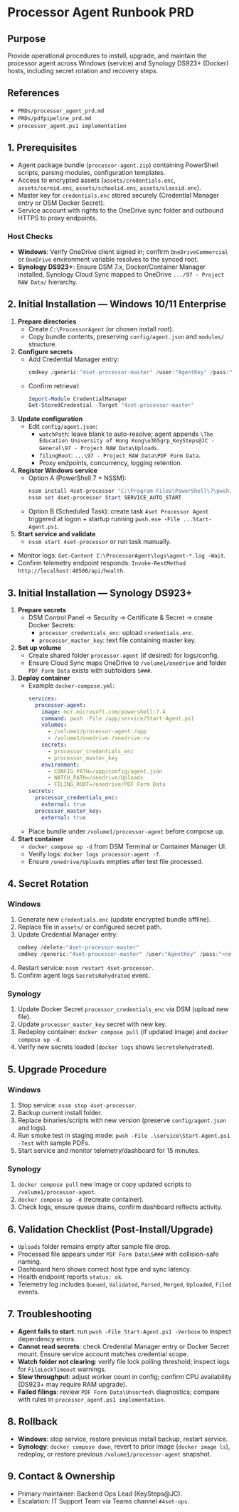 # Processor Agent Runbook PRD

## Purpose
Provide operational procedures to install, upgrade, and maintain the processor agent across Windows (service) and Synology DS923+ (Docker) hosts, including secret rotation and recovery steps.

## References
- `PRDs/processor_agent_prd.md`
- `PRDs/pdfpipeline_prd.md`
- `processor_agent.ps1 implementation`

## 1. Prerequisites
- Agent package bundle (`processor-agent.zip`) containing PowerShell scripts, parsing modules, configuration templates.
- Access to encrypted assets (`assets/credentials.enc`, `assets/coreid.enc`, `assets/schoolid.enc`, `assets/classid.enc`).
- Master key for `credentials.enc` stored securely (Credential Manager entry or DSM Docker Secret).
- Service account with rights to the OneDrive sync folder and outbound HTTPS to proxy endpoints.

### Host Checks
- **Windows**: Verify OneDrive client signed in; confirm `OneDriveCommercial` or `OneDrive` environment variable resolves to the synced root.
- **Synology DS923+**: Ensure DSM 7.x, Docker/Container Manager installed, Synology Cloud Sync mapped to OneDrive `.../97 - Project RAW Data/` hierarchy.

## 2. Initial Installation — Windows 10/11 Enterprise
1. **Prepare directories**
   - Create `C:\ProcessorAgent` (or chosen install root).
   - Copy bundle contents, preserving `config/agent.json` and `modules/` structure.
2. **Configure secrets**
   - Add Credential Manager entry:
     ```powershell
     cmdkey /generic:"4set-processor-master" /user:"AgentKey" /pass:"<master-key>"
     ```
   - Confirm retrieval:
     ```powershell
     Import-Module CredentialManager
     Get-StoredCredential -Target "4set-processor-master"
     ```
3. **Update configuration**
   - Edit `config/agent.json`:
     - `watchPath`: leave blank to auto-resolve; agent appends `\The Education University of Hong Kong\o365grp_KeySteps@JC - General\97 - Project RAW Data\Uploads`.
     - `filingRoot`: `...\97 - Project RAW Data\PDF Form Data`.
     - Proxy endpoints, concurrency, logging retention.
4. **Register Windows service**
   - Option A (PowerShell 7 + NSSM):
     ```powershell
     nssm install 4set-processor "C:\Program Files\PowerShell\7\pwsh.exe" "-File C:\ProcessorAgent\service\Start-Agent.ps1"
     nssm set 4set-processor Start SERVICE_AUTO_START
     ```
   - Option B (Scheduled Task): create task `4set Processor Agent` triggered at logon + startup running `pwsh.exe -File ...Start-Agent.ps1`.
5. **Start service and validate**
   - `nssm start 4set-processor` or run task manually.
  - Monitor logs: `Get-Content C:\ProcessorAgent\logs\agent-*.log -Wait`.
   - Confirm telemetry endpoint responds: `Invoke-RestMethod http://localhost:48500/api/health`.

## 3. Initial Installation — Synology DS923+
1. **Prepare secrets**
   - DSM Control Panel → Security → Certificate & Secret → create Docker Secrets:
     - `processor_credentials_enc`: upload `credentials.enc`.
     - `processor_master_key`: text file containing master key.
2. **Set up volume**
   - Create shared folder `processor-agent` (if desired) for logs/config.
   - Ensure Cloud Sync maps OneDrive to `/volume1/onedrive` and folder `PDF Form Data` exists with subfolders `S###`.
3. **Deploy container**
   - Example `docker-compose.yml`:
     ```yaml
     services:
       processor-agent:
         image: mcr.microsoft.com/powershell:7.4
         command: pwsh -File /app/service/Start-Agent.ps1
         volumes:
           - /volume1/processor-agent:/app
           - /volume1/onedrive:/onedrive:rw
         secrets:
           - processor_credentials_enc
           - processor_master_key
         environment:
           - CONFIG_PATH=/app/config/agent.json
           - WATCH_PATH=/onedrive/Uploads
           - FILING_ROOT=/onedrive/PDF Form Data
     secrets:
       processor_credentials_enc:
         external: true
       processor_master_key:
         external: true
     ```
   - Place bundle under `/volume1/processor-agent` before compose up.
4. **Start container**
   - `docker compose up -d` from DSM Terminal or Container Manager UI.
   - Verify logs: `docker logs processor-agent -f`.
   - Ensure `/onedrive/Uploads` empties after test file processed.

## 4. Secret Rotation
### Windows
1. Generate new `credentials.enc` (update encrypted bundle offline).
2. Replace file in `assets/` or configured secret path.
3. Update Credential Manager entry:
   ```powershell
   cmdkey /delete:"4set-processor-master"
   cmdkey /generic:"4set-processor-master" /user:"AgentKey" /pass:"<new-master-key>"
   ```
4. Restart service: `nssm restart 4set-processor`.
5. Confirm agent logs `SecretsRehydrated` event.

### Synology
1. Update Docker Secret `processor_credentials_enc` via DSM (upload new file).
2. Update `processor_master_key` secret with new key.
3. Redeploy container: `docker compose pull` (if updated image) and `docker compose up -d`.
4. Verify new secrets loaded (`docker logs` shows `SecretsRehydrated`).

## 5. Upgrade Procedure
### Windows
1. Stop service: `nssm stop 4set-processor`.
2. Backup current install folder.
3. Replace binaries/scripts with new version (preserve `config/agent.json` and logs).
4. Run smoke test in staging mode: `pwsh -File .\service\Start-Agent.ps1 -Test` with sample PDFs.
5. Start service and monitor telemetry/dashboard for 15 minutes.

### Synology
1. `docker compose pull` new image or copy updated scripts to `/volume1/processor-agent`.
2. `docker compose up -d` (recreate container).
3. Check logs, ensure queue drains, confirm dashboard reflects activity.

## 6. Validation Checklist (Post-Install/Upgrade)
- `Uploads` folder remains empty after sample file drop.
- Processed file appears under `PDF Form Data\S###` with collision-safe naming.
- Dashboard hero shows correct host type and sync latency.
- Health endpoint reports `status: ok`.
- Telemetry log includes `Queued`, `Validated`, `Parsed`, `Merged`, `Uploaded`, `Filed` events.

## 7. Troubleshooting
- **Agent fails to start**: run `pwsh -File Start-Agent.ps1 -Verbose` to inspect dependency errors.
- **Cannot read secrets**: check Credential Manager entry or Docker Secret mount. Ensure service account matches credential scope.
- **Watch folder not clearing**: verify file lock polling threshold; inspect logs for `FileLockTimeout` warnings.
- **Slow throughput**: adjust worker count in config; confirm CPU availability (DS923+ may require RAM upgrade).
- **Failed filings**: review `PDF Form Data\Unsorted\` diagnostics; compare with rules in `processor_agent.ps1 implementation`.

## 8. Rollback
- **Windows**: stop service, restore previous install backup, restart service.
- **Synology**: `docker compose down`, revert to prior image (`docker image ls`), redeploy, or restore previous `/volume1/processor-agent` snapshot.

## 9. Contact & Ownership
- Primary maintainer: Backend Ops Lead (KeySteps@JC).
- Escalation: IT Support Team via Teams channel `#4set-ops`.

